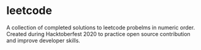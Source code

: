 # leetcode
A collection of completed solutions to leetcode probelms in numeric order.
Created during Hacktoberfest 2020 to practice open source contribution and improve developer skills.
